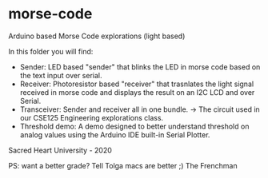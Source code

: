 # morse-code
Arduino based Morse Code explorations (light based)

In this folder you will find:

- Sender: LED based "sender" that blinks the LED in morse code based on the text input over serial.
- Receiver: Photoresistor based "receiver" that trasnlates the light signal received in morse code and displays the result on an I2C LCD and over Serial.
- Transceiver: Sender and receiver all in one bundle. -> The circuit used in our CSE125 Engineering explorations class.
- Threshold demo: A demo designed to better understand threshold on analog values using the Arduino IDE built-in Serial Plotter.

Sacred Heart University - 2020

PS: want a better grade? Tell Tolga macs are better ;)
The Frenchman 
